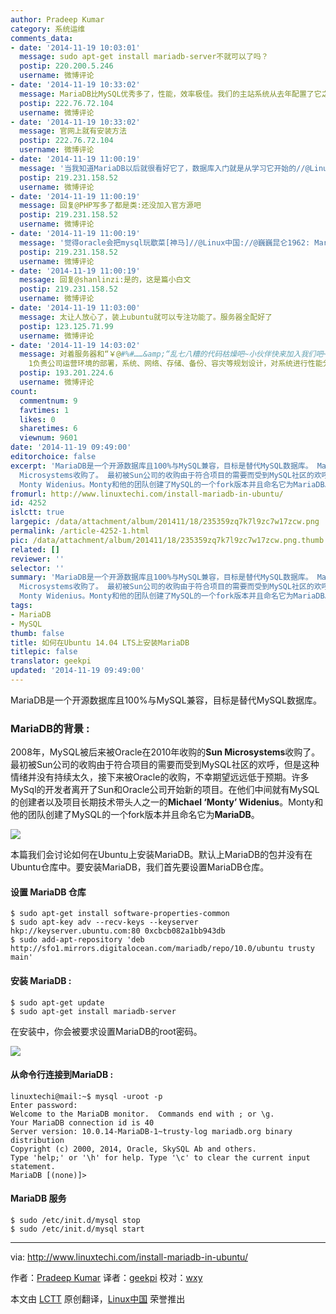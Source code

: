 ```yaml
---
author: Pradeep Kumar
category: 系统运维
comments_data:
- date: '2014-11-19 10:03:01'
  message: sudo apt-get install mariadb-server不就可以了吗？
  postip: 220.200.5.246
  username: 微博评论
- date: '2014-11-19 10:33:02'
  message: MariaDB比MySQL优秀多了，性能，效率极佳。我们的主站系统从去年配置了它之后，再没考虑过使用其他替代品。
  postip: 222.76.72.104
  username: 微博评论
- date: '2014-11-19 10:33:02'
  message: 官网上就有安装方法
  postip: 222.76.72.104
  username: 微博评论
- date: '2014-11-19 11:00:19'
  message: '当我知道MariaDB以后就很看好它了，数据库入门就是从学习它开始的//@Linux中国://@巍巍昆仑1962: MariaDB比MySQL优秀多了，性能，效率极佳。我们的主站系统从去年配置了它之后，再没考虑过使用其他替代品。'
  postip: 219.231.158.52
  username: 微博评论
- date: '2014-11-19 11:00:19'
  message: 回复@PHP写多了都是类:还没加入官方源吧
  postip: 219.231.158.52
  username: 微博评论
- date: '2014-11-19 11:00:19'
  message: '觉得oracle会把mysql玩歇菜[神马]//@Linux中国://@巍巍昆仑1962: MariaDB比MySQL优秀多了，性能，效率极佳。我们的主站系统从去年配置了它之后，再没考虑过使用其他替代品。'
  postip: 219.231.158.52
  username: 微博评论
- date: '2014-11-19 11:00:19'
  message: 回复@shanlinzi:是的，这是篇小白文
  postip: 219.231.158.52
  username: 微博评论
- date: '2014-11-19 11:03:00'
  message: 太让人放心了，装上ubuntu就可以专注功能了。服务器全配好了
  postip: 123.125.71.99
  username: 微博评论
- date: '2014-11-19 14:03:02'
  message: 对着服务器和“￥@#%#……&amp;“乱七八糟的代码枯燥吧~小伙伴快来加入我们吧~强大的美女后勤将提供工作所必须的各方面服务~只需要你的专业作为报答~怎么样？还不快快行动~投递简历至zhou.jiani@lczpay.com
    1负责公司运营环境的部署，系统、网络、存储、备份、容灾等规划设计，对系统进行性能分析、优化、
  postip: 193.201.224.6
  username: 微博评论
count:
  commentnum: 9
  favtimes: 1
  likes: 0
  sharetimes: 6
  viewnum: 9601
date: '2014-11-19 09:49:00'
editorchoice: false
excerpt: 'MariaDB是一个开源数据库且100%与MySQL兼容，目标是替代MySQL数据库。 MariaDB的背景 : 2008年，MySQL被后来被Oracle在2010年收购的Sun
  Microsystems收购了。 最初被Sun公司的收购由于符合项目的需要而受到MySQL社区的欢呼，但是这种情绪并没有持续太久，接下来被Oracle的收购，不幸期望远远低于预期。许多MySql的开发者离开了Sun和Oracle公司开始新的项目。在他们中间就有MySQL的创建者以及项目长期技术带头人之一的Michael
  Monty Widenius。Monty和他的团队创建了MySQL的一个fork版本并且命名它为MariaDB。  本篇我们会讨论如何在Ubuntu'
fromurl: http://www.linuxtechi.com/install-mariadb-in-ubuntu/
id: 4252
islctt: true
largepic: /data/attachment/album/201411/18/235359zq7k7l9zc7w17zcw.png
permalink: /article-4252-1.html
pic: /data/attachment/album/201411/18/235359zq7k7l9zc7w17zcw.png.thumb.jpg
related: []
reviewer: ''
selector: ''
summary: 'MariaDB是一个开源数据库且100%与MySQL兼容，目标是替代MySQL数据库。 MariaDB的背景 : 2008年，MySQL被后来被Oracle在2010年收购的Sun
  Microsystems收购了。 最初被Sun公司的收购由于符合项目的需要而受到MySQL社区的欢呼，但是这种情绪并没有持续太久，接下来被Oracle的收购，不幸期望远远低于预期。许多MySql的开发者离开了Sun和Oracle公司开始新的项目。在他们中间就有MySQL的创建者以及项目长期技术带头人之一的Michael
  Monty Widenius。Monty和他的团队创建了MySQL的一个fork版本并且命名它为MariaDB。  本篇我们会讨论如何在Ubuntu'
tags:
- MariaDB
- MySQL
thumb: false
title: 如何在Ubuntu 14.04 LTS上安装MariaDB
titlepic: false
translator: geekpi
updated: '2014-11-19 09:49:00'
---
```


MariaDB是一个开源数据库且100%与MySQL兼容，目标是替代MySQL数据库。


### MariaDB的背景 :


2008年，MySQL被后来被Oracle在2010年收购的**Sun Microsystems**收购了。 最初被Sun公司的收购由于符合项目的需要而受到MySQL社区的欢呼，但是这种情绪并没有持续太久，接下来被Oracle的收购，不幸期望远远低于预期。许多MySql的开发者离开了Sun和Oracle公司开始新的项目。在他们中间就有MySQL的创建者以及项目长期技术带头人之一的**Michael ‘Monty’ Widenius**。Monty和他的团队创建了MySQL的一个fork版本并且命名它为**MariaDB**。


![](/data/attachment/album/201411/18/235359zq7k7l9zc7w17zcw.png)


本篇我们会讨论如何在Ubuntu上安装MariaDB。默认上MariaDB的包并没有在Ubuntu仓库中。要安装MariaDB，我们首先要设置MariaDB仓库。


#### 设置 MariaDB 仓库



```
$ sudo apt-get install software-properties-common
$ sudo apt-key adv --recv-keys --keyserver hkp://keyserver.ubuntu.com:80 0xcbcb082a1bb943db
$ sudo add-apt-repository 'deb http://sfo1.mirrors.digitalocean.com/mariadb/repo/10.0/ubuntu trusty main'

```

#### 安装 MariaDB :



```
$ sudo apt-get update
$ sudo apt-get install mariadb-server

```

在安装中，你会被要求设置MariaDB的root密码。


![](/data/attachment/album/201411/18/235128t42evw2lygnyq43y.jpg)


#### 从命令行连接到MariaDB :



```
linuxtechi@mail:~$ mysql -uroot -p
Enter password: 
Welcome to the MariaDB monitor.  Commands end with ; or \g.
Your MariaDB connection id is 40
Server version: 10.0.14-MariaDB-1~trusty-log mariadb.org binary distribution
Copyright (c) 2000, 2014, Oracle, SkySQL Ab and others.
Type 'help;' or '\h' for help. Type '\c' to clear the current input statement.
MariaDB [(none)]>

```

#### MariaDB 服务



```
$ sudo /etc/init.d/mysql stop
$ sudo /etc/init.d/mysql start

```



---


via: <http://www.linuxtechi.com/install-mariadb-in-ubuntu/>


作者：[Pradeep Kumar](http://www.linuxtechi.com/author/pradeep/) 译者：[geekpi](https://github.com/geekpi) 校对：[wxy](https://github.com/wxy)


本文由 [LCTT](https://github.com/LCTT/TranslateProject) 原创翻译，[Linux中国](http://linux.cn/) 荣誉推出